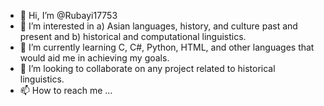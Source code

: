 - 👋 Hi, I’m @Rubayi17753
- 👀 I’m interested in a) Asian languages, history, and culture past and present and b) historical and computational linguistics.
- 🌱 I’m currently learning C, C#, Python, HTML, and other languages that would aid me in achieving my goals.
- 💞️ I’m looking to collaborate on any project related to historical linguistics.
- 📫 How to reach me ...

<!---
Rubayi17753/Rubayi17753 is a ✨ special ✨ repository because its `README.md` (this file) appears on your GitHub profile.
You can click the Preview link to take a look at your changes.
--->
